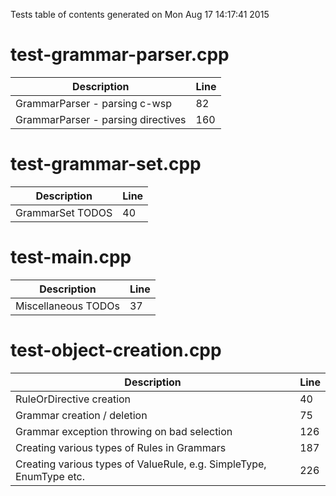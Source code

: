 Tests table of contents generated on Mon Aug 17 14:17:41 2015

# test-grammar-parser.cpp
| Description | Line |
|-------------|------|
| GrammarParser - parsing c-wsp | 82 |
| GrammarParser - parsing directives | 160 |

# test-grammar-set.cpp
| Description | Line |
|-------------|------|
| GrammarSet TODOS | 40 |

# test-main.cpp
| Description | Line |
|-------------|------|
| Miscellaneous TODOs | 37 |

# test-object-creation.cpp
| Description | Line |
|-------------|------|
| RuleOrDirective creation | 40 |
| Grammar creation / deletion | 75 |
| Grammar exception throwing on bad selection | 126 |
| Creating various types of Rules in Grammars | 187 |
| Creating various types of ValueRule, e.g. SimpleType, EnumType etc. | 226 |
